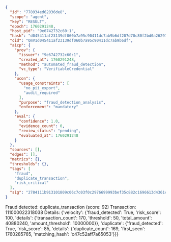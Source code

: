 ```json
{
  "id": "778934ed62036de8",
  "scope": "agent",
  "key": "RESULT",
  "epoch": 1760291248,
  "host_pid": "9e6742732c60:1",
  "hash": "d045411af23139df060b7a95c90411dc7ab9b6df207d70c80f2bd0a26297cb9e",
  "cid": "QmV1d045411af23139df060b7a95c90411dc7ab9b6df",
  "aicp": {
    "prov": {
      "issuer": "9e6742732c60:1",
      "created_at": 1760291248,
      "method": "automated_fraud_detection",
      "vc_type": "VerifiableCredential"
    },
    "ucon": {
      "usage_constraints": [
        "no_pii_export",
        "audit_required"
      ],
      "purpose": "fraud_detection_analysis",
      "enforcement": "mandatory"
    },
    "eval": {
      "confidence": 1.0,
      "evidence_count": 0,
      "review_status": "pending",
      "evaluated_at": 1760291248
    }
  },
  "sources": [],
  "edges": [],
  "metrics": {},
  "thresholds": {},
  "tags": [
    "fraud",
    "duplicate_transaction",
    "risk_critical"
  ],
  "sig": "2784111b913101809c06c7c03f0c2976699993bef35c882c1696613d4361c985"
}
```

Fraud detected: duplicate_transaction (score: 92)
Transaction: 111000022318038
Details: {'velocity': {'fraud_detected': True, 'risk_score': 100, 'details': {'transaction_count': 170, 'threshold': 50, 'total_amount': 40880240, 'amount_threshold': 10000000}}, 'duplicate': {'fraud_detected': True, 'risk_score': 85, 'details': {'duplicate_count': 169, 'first_seen': 1760285765, 'matching_hash': 'c47c52aff7a65053'}}}